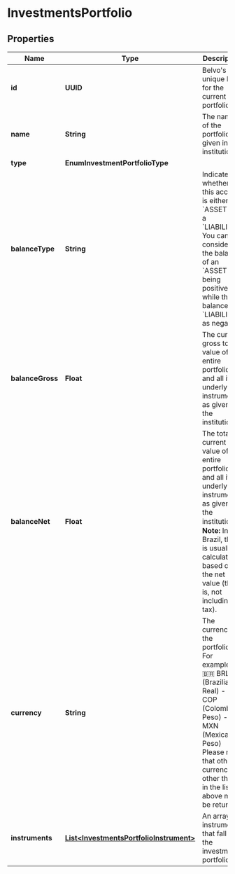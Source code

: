 

# InvestmentsPortfolio


## Properties

| Name | Type | Description | Notes |
|------------ | ------------- | ------------- | -------------|
|**id** | **UUID** | Belvo&#39;s unique ID for the current portfolio. |  [optional] |
|**name** | **String** | The name of the portfolio, as given in the institution.  |  |
|**type** | **EnumInvestmentPortfolioType** |  |  |
|**balanceType** | **String** | Indicates whether this account is either an &#x60;ASSET&#x60; or a &#x60;LIABILITY&#x60;. You can consider the balance of an &#x60;ASSET&#x60; as being positive, while the balance of a &#x60;LIABILITY&#x60; as negative.  |  [optional] |
|**balanceGross** | **Float** | The current gross total value of the entire portfolio and all its underlying instruments, as given by the institution.  |  |
|**balanceNet** | **Float** | The total current value of the entire portfolio and all its underlying instruments, as given by the institution.  ℹ️ **Note:** In Brazil, this is usually calculated based on the net value (that is, not including tax).  |  |
|**currency** | **String** | The currency of the portfolio. For example:   - 🇧🇷 BRL (Brazilian Real) - 🇨🇴 COP (Colombian Peso) - 🇲🇽 MXN (Mexican Peso)   Please note that other currencies other than in the list above may be returned.  |  |
|**instruments** | [**List&lt;InvestmentsPortfolioInstrument&gt;**](InvestmentsPortfolioInstrument.md) | An array of instruments that fall into the investment portfolio. |  [optional] |



